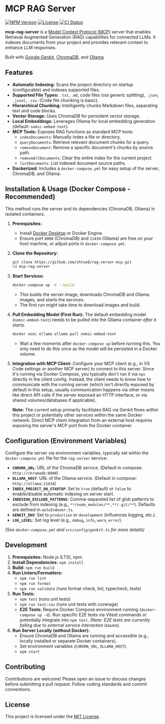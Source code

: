 # MCP RAG Server

<!-- Badges -->
[![NPM Version](https://img.shields.io/npm/v/mcp-rag-server.svg)](https://www.npmjs.com/package/mcp-rag-server) <!-- TODO: Update package name if published -->
[![License](https://img.shields.io/npm/l/mcp-rag-server.svg)](LICENSE) <!-- TODO: Update package name if published -->
[![CI Status](https://github.com/shtse8/rag-server-mcp/actions/workflows/typescript-ci.yml/badge.svg)](https://github.com/shtse8/rag-server-mcp/actions/workflows/typescript-ci.yml)
<!-- [![Coverage Status](https://coveralls.io/repos/github/shtse8/rag-server-mcp/badge.svg?branch=main)](https://coveralls.io/github/shtse8/rag-server-mcp?branch=main) --> <!-- TODO: Add coverage badge once setup -->

**mcp-rag-server** is a [Model Context Protocol (MCP)](https://developer.modelcontext.dev/) server that enables Retrieval Augmented Generation (RAG) capabilities for connected LLMs. It indexes documents from your project and provides relevant context to enhance LLM responses.

Built with [Google Genkit](https://developer.google.com/genkit), [ChromaDB](https://www.trychroma.com/), and [Ollama](https://ollama.com/).

## Features

- **Automatic Indexing:** Scans the project directory on startup (configurable) and indexes supported files.
- **Supported File Types:** `.txt`, `.md`, code files (via generic splitting), `.json`, `.jsonl`, `.csv`. (Code file chunking is basic).
- **Hierarchical Chunking:** Intelligently chunks Markdown files, separating text and code blocks.
- **Vector Storage:** Uses ChromaDB for persistent vector storage.
- **Local Embeddings:** Leverages Ollama for local embedding generation (default: `nomic-embed-text`).
- **MCP Tools:** Exposes RAG functions as standard MCP tools:
    - `indexDocuments`: Manually index a file or directory.
    - `queryDocuments`: Retrieve relevant document chunks for a query.
    - `removeDocument`: Remove a specific document's chunks by source path.
    - `removeAllDocuments`: Clear the entire index for the current project.
    - `listDocuments`: List indexed document source paths.
- **Dockerized:** Includes a `docker-compose.yml` for easy setup of the server, ChromaDB, and Ollama.

## Installation & Usage (Docker Compose - Recommended)

This method runs the server and its dependencies (ChromaDB, Ollama) in isolated containers.

1.  **Prerequisites:**
    *   Install [Docker Desktop](https://www.docker.com/products/docker-desktop/) or Docker Engine.
    *   Ensure port `8000` (ChromaDB) and `11434` (Ollama) are free on your host machine, or adjust ports in `docker-compose.yml`.

2.  **Clone the Repository:**
    ```bash
    git clone https://github.com/shtse8/rag-server-mcp.git
    cd mcp-rag-server
    ```

3.  **Start Services:**
    ```bash
    docker-compose up -d --build
    ```
    *   This builds the server image, downloads ChromaDB and Ollama images, and starts the services.
    *   The first run might take time to download images and build.

4.  **Pull Embedding Model (First Run):**
    The default embedding model (`nomic-embed-text`) needs to be pulled into the Ollama container *after* it starts.
    ```bash
    docker exec ollama ollama pull nomic-embed-text
    ```
    *   Wait a few moments after `docker-compose up` before running this. You only need to do this once as the model will be persisted in a Docker volume.

5.  **Integration with MCP Client:**
    Configure your MCP client (e.g., in VS Code settings or another MCP server) to connect to this server. Since it's running via Docker Compose, you typically don't run it via `npx` directly in the client config. Instead, the client needs to know how to communicate with the running server (which isn't directly exposed by default in this setup, usually communication happens via other means like direct API calls if the server exposed an HTTP interface, or via shared volumes/databases if applicable).

    **Note:** The current setup primarily facilitates RAG via Genkit flows *within* this project or potentially other services within the same Docker network. Direct MCP client integration from an external host requires exposing the server's MCP port from the Docker container.

## Configuration (Environment Variables)

Configure the server via environment variables, typically set within the `docker-compose.yml` file for the `rag-server` service:

-   **`CHROMA_URL`**: URL of the ChromaDB service. (Default in compose: `http://chromadb:8000`)
-   **`OLLAMA_HOST`**: URL of the Ollama service. (Default in compose: `http://ollama:11434`)
-   **`INDEX_PROJECT_ON_STARTUP`**: Set to `true` (default) or `false` to enable/disable automatic indexing on server start.
-   **`INDEXING_EXCLUDE_PATTERNS`**: Comma-separated list of glob patterns to exclude from indexing (e.g., `**/node_modules/**,**/.git/**`). Defaults are defined in `autoIndexer.ts`.
-   **`GENKIT_ENV`**: Set to `production` or `development` (influences logging, etc.).
-   **`LOG_LEVEL`**: Set log level (e.g., `debug`, `info`, `warn`, `error`).

*(See `docker-compose.yml` and `src/config/genkit.ts` for more details)*

## Development

1.  **Prerequisites:** Node.js (LTS), npm.
2.  **Install Dependencies:** `npm install`
3.  **Build:** `npm run build`
4.  **Run Linters/Formatters:**
    *   `npm run lint`
    *   `npm run format`
    *   `npm run validate` (runs format check, lint, typecheck, tests)
5.  **Run Tests:**
    *   `npm test` (runs unit tests)
    *   `npm run test:cov` (runs unit tests with coverage)
    *   **E2E Tests:** Require Docker Compose environment running (`docker-compose up -d`). Run specific E2E tests via Vitest commands or potentially integrate into `npm test`. *(Note: E2E tests are currently failing due to external service interaction issues).*
6.  **Run Server Locally (without Docker):**
    *   Ensure ChromaDB and Ollama are running and accessible (e.g., locally installed or separate Docker containers).
    *   Set environment variables (`CHROMA_URL`, `OLLAMA_HOST`).
    *   `npm start`

## Contributing

Contributions are welcome! Please open an issue to discuss changes before submitting a pull request. Follow coding standards and commit conventions.

## License

This project is licensed under the [MIT License](LICENSE).
